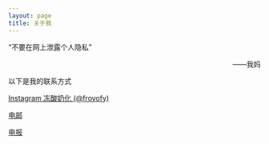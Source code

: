 ```yaml
---
layout: page
title: 关于我
---
```


<p class="message">
  “不要在网上泄露个人隐私”
    <br> <p align="right">——我妈
        
</p>
    </p>







以下是我的联系方式

[Instagram 冻酸奶化 (@froyofy)](https://www.instagram.com/froyofy/)

[电邮](mailto:froyofy@outlook.com)

[电报](https://t.me/froyofy)
